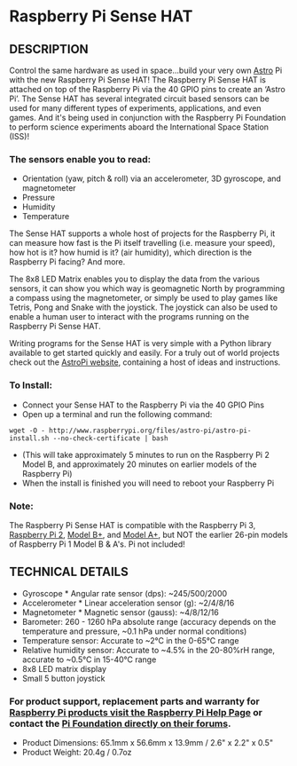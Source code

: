 # Raspberry Pi Sense HAT 

## DESCRIPTION
Control the same hardware as used in space...build your very own [Astro](https://astro-pi.org/) Pi with the new Raspberry Pi Sense HAT! The Raspberry Pi Sense HAT is attached on top of the Raspberry Pi via the 40 GPIO pins to create an ‘Astro Pi’. The Sense HAT has several integrated circuit based sensors can be used for many different types of experiments, applications, and even games. And it's being used in conjunction with the Raspberry Pi Foundation to perform science experiments aboard the International Space Station (ISS)!

### The sensors enable you to read:
* Orientation (yaw, pitch & roll) via an accelerometer, 3D gyroscope, and magnetometer
* Pressure
* Humidity
* Temperature

The Sense HAT supports a whole host of projects for the Raspberry Pi, it can measure how fast is the Pi itself travelling (i.e. measure your speed), how hot is it? how humid is it? (air humidity), which direction is the Raspberry Pi facing? And more.

The 8x8 LED Matrix enables you to display the data from the various sensors, it can show you which way is geomagnetic North by programming a compass using the magnetometer, or simply be used to play games like Tetris, Pong and Snake with the joystick. The joystick can also be used to enable a human user to interact with the programs running on the Raspberry Pi Sense HAT.

Writing programs for the Sense HAT is very simple with a Python library available to get started quickly and easily. For a truly out of world projects check out the [AstroPi website](https://astro-pi.org/), containing a host of ideas and instructions.

### To Install:
* Connect your Sense HAT to the Raspberry Pi via the 40 GPIO Pins
* Open up a terminal and run the following command:

`wget -O - http://www.raspberrypi.org/files/astro-pi/astro-pi-install.sh --no-check-certificate | bash`
* (This will take approximately 5 minutes to run on the Raspberry Pi 2 Model B, and approximately 20 minutes on earlier models of the Raspberry Pi)
* When the install is finished you will need to reboot your Raspberry Pi

### Note:
The Raspberry Pi Sense HAT is compatible with the Raspberry Pi 3, [Raspberry Pi 2](https://www.adafruit.com/products/2358), [Model B+](https://www.adafruit.com/products/1914), and [Model A+](https://www.adafruit.com/products/2266), but NOT the earlier 26-pin models of Raspberry Pi 1 Model B & A's. Pi not included!


## TECHNICAL DETAILS
* Gyroscope
      * Angular rate sensor (dps): ~245/500/2000
* Accelerometer
      * Linear acceleration sensor (g): ~2/4/8/16
* Magnetometer
      * Magnetic sensor (gauss): ~4/8/12/16
* Barometer: 260 - 1260 hPa absolute range (accuracy depends on the temperature and pressure, ~0.1 hPa under normal conditions)
* Temperature sensor: Accurate to ~2°C in the 0-65°C range
* Relative humidity sensor: Accurate to ~4.5% in the 20-80%rH range, accurate to ~0.5°C in 15-40°C range
* 8x8 LED matrix display
* Small 5 button joystick

### For product support, replacement parts and warranty for [Raspberry Pi products visit the Raspberry Pi Help Page](https://www.raspberrypi.org/products/sense-hat/) or contact the [Pi Foundation directly on their forums](https://www.raspberrypi.org/forums/).
* Product Dimensions: 65.1mm x 56.6mm x 13.9mm / 2.6" x 2.2" x 0.5"
* Product Weight: 20.4g / 0.7oz
